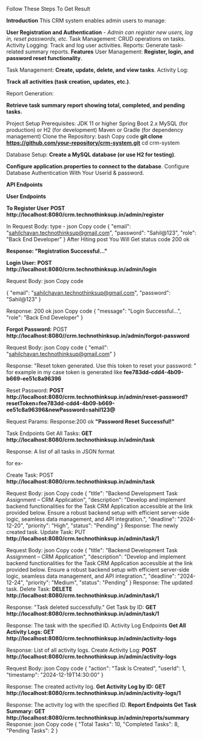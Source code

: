 Follow These Steps To Get Result

**Introduction**
This CRM system enables admin users to manage:

**User Registration and Authentication** - _Admin can register new users, log in, reset passwords, etc._
Task Management: CRUD operations on tasks.
Activity Logging: Track and log user activities.
Reports: Generate task-related summary reports.
**Features** 
User Management:
**Register, login, and password reset functionality**.

Task Management:
**Create, update, delete, and view tasks**.
Activity Log:

**Track all activities (task creation, updates, etc.)**.

Report Generation:

**Retrieve task summary report showing total, completed, and pending tasks.**

Project Setup
Prerequisites:
JDK 11 or higher
Spring Boot 2.x
MySQL (for production) or H2 (for development)
Maven or Gradle (for dependency management)
Clone the Repository:
bash
Copy code
**git clone https://github.com/your-repository/crm-system.git**
cd crm-system

Database Setup:
**Create a MySQL database (or use H2 for testing)**.

**Configure application.properties to connect to the database**.
Configure Database Authentication With Your Userid & password.

**API Endpoints**

**User Endpoints**


**To Register User**
**POST** 
**http://localhost:8080/crm.technothinksup.in/admin/register**

In Request Body:
type - json
Copy code
{
  "email": "sahilchavan.technothinksup@gmail.com",
  "password": "Sahil@123",
  "role": "Back End Developer"
}
After  Hiting post You Will Get status code 200 ok 

**Response: "Registration Successful..."**

**Login User:** 
**POST** 
**http://localhost:8080/crm.technothinksup.in/admin/login**

Request Body:
json
Copy code

{
  "email": "sahilchavan.technothinksup@gmail.com",
  "password": "Sahil@123"
}

Response: 200 ok
json
Copy code
{
  "message": "Login Successful...",
  "role": "Back End Developer"
}

**Forgot Password:** 
POST 
**http://localhost:8080//crm.technothinksup.in/admin/forgot-password**

Request Body:
json
Copy code
{
  "email": "sahilchavan.technothinksup@gmail.com"
}

Response: "Reset token generated. Use this token to reset your password: <token> " for example in my case token is generated like **fee783dd-cdd4-4b09-b669-ee51c8a96396**

Reset Password: 
**POST** 
**http://localhost:8080/crm.technothinksup.in/admin/reset-password?resetToken=fee783dd-cdd4-4b09-b669-ee51c8a96396&newPassword=sahil123@**

Request Params:
Response:200 ok **"Password Reset Successful!"**

Task Endpoints
Get All Tasks: 
**GET**
**http://localhost:8080/crm.technothinksup.in/admin/task**

Response: A list of all tasks in JSON format

for ex-


Create Task: POST 
**http://localhost:8080/crm.technothinksup.in/admin/task**

Request Body:
json
Copy code
{
  "title": "Backend Development Task Assignment – CRM Application",
  "description": "Develop and implement backend functionalities for the Task CRM Application accessible at the link provided below. Ensure a robust backend setup with efficient server-side logic, seamless data management, and API integration.",
  "deadline": "2024-12-20",
  "priority": "High",
  "status": "Pending"
}
Response: The newly created task.
Update Task: 
PUT 
**http://localhost:8080/crm.technothinksup.in/admin/task/1**

Request Body:
json
Copy code
{
  "title": "Backend Development Task Assignment – CRM Application",
  "description": "Develop and implement backend functionalities for the Task CRM Application accessible at the link provided below. Ensure a robust backend setup with efficient server-side logic, seamless data management, and API integration.",
  "deadline": "2024-12-24",
  "priority": "Medium",
  "status": "Pending"
}
Response: The updated task.
Delete Task: 
**DELETE** 
**http://localhost:8080/crm.technothinksup.in/admin/task/1**

Response: "Task deleted successfully."
Get Task by ID: 
**GET** 
**http://localhost:8080/crm.technothinksup.in/admin/task/1**

Response: The task with the specified ID.
Activity Log Endpoints
**Get All Activity Logs:
GET 
http://localhost:8080/crm.technothinksup.in/admin/activity-logs**

Response: List of all activity logs.
Create Activity Log: 
**POST
http://localhost:8080/crm.technothinksup.in/admin/activity-logs**

Request Body:
json
Copy code
{
  "action": "Task Is Created",
  "userId": 1,
  "timestamp": "2024-12-19T14:30:00"
}

Response: The created activity log.
**Get Activity Log by ID: 
GET 
http://localhost:8080/crm.technothinksup.in/admin/activity-logs/1**

Response: The activity log with the specified ID.
**Report Endpoints
Get Task Summary: GET http://localhost:8080/crm.technothinksup.in/admin/reports/summary**
Response:
json
Copy code
{
  "Total Tasks": 10,
  "Completed Tasks": 8,
  "Pending Tasks": 2
}
